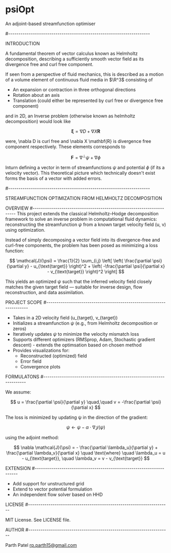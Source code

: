 # psiOpt
An adjoint-based streamfunction optimiser

#---------------------------------------------------------------------

INTRODUCTION

A fundamental theorem of vector calculus known as Helmholtz decomposition, describing a sufficiently smooth vector field as its divergence free and curl free component.

If seen from a perspective of fluid mechanics, this is described as a motion of a volume element of continuous fluid media in $\R^3$ consisting of
- An expansion or contraction in three orthogonal directions
- Rotation about an axis
- Translation (could either be represented by curl free or divergence free component)

and in 2D, an Inverse problem (otherwise known as helmholtz decomposition) would look like

$$
\mathbf{\xi} = \nabla D + \nabla X \mathbf{R}
$$

were, \nabla D is curl free and \nabla X \mathbf{R} is divergence free component respectively. These elements corresponds to

$$
\mathbf{F} = \nabla^\perp \psi + \nabla \phi
$$

Inturn defining a vector in term of streamfunctions $\psi$ and potential $\phi$ (if its a velocity vector). This theoretical picture which technically doesn't exist forms the basis of a vector with added errors.

#---------------------------------------------------------------------

STREAMFUNCTION OPTIMIZATION FROM HELMHOLTZ DECOMPOSITION

OVERVIEW
#---------------------------------------------------------------------
This project extends the classical Helmholtz–Hodge decomposition framework to solve an inverse problem in computational fluid dynamics: reconstructing the streamfunction $\psi$ from a known target velocity field (u, v) using optimization.

Instead of simply decomposing a vector field into its divergence-free and curl-free
components, the problem has been posed as minimizing a loss function:

$$
\mathcal{J}(\psi) = \frac{1}{2} \sum_{i,j} \left[
\left( \frac{\partial \psi}{\partial y} - u_{\text{target}} \right)^2 +
\left( -\frac{\partial \psi}{\partial x} - v_{\text{target}} \right)^2
\right]
$$

This yields an optimized $\psi$ such that the inferred velocity field closely matches
the given target field — suitable for inverse design, flow reconstruction, and data
assimilation.

PROJECT SCOPE
#---------------------------------------------------------------------

- Takes in a 2D velocity field (u_{target}, v_{target})
- Initializes a streamfunction $\psi$ (e.g., from Helmholtz decomposition or zeros)
- Iteratively updates $\psi$ to minimize the velocity mismatch loss
- Supports different optimizers (RMSprop, Adam, Stochastic gradient descent) - extends the optimsation based on chosen method
- Provides visualizations for:
    - Reconstructed (optimized) field
    - Error field
    - Convergence plots

FORMULATONS
#---------------------------------------------------------------------

We assume:

$$
u = \frac{\partial \psi}{\partial y}
\quad,\quad
v = -\frac{\partial \psi}{\partial x}
$$


The loss is minimized by updating ψ in the direction of the gradient:

$$
\psi \leftarrow \psi - \alpha \cdot \nabla \mathcal{J}(\psi)
$$


using the adjoint method:

$$
\nabla \mathcal{J}(\psi) = - \frac{\partial \lambda_u}{\partial y} + \frac{\partial \lambda_v}{\partial x}
\quad \text{where} \quad
\lambda_u = u - u_{\text{target}}, \quad \lambda_v = v - v_{\text{target}}
$$


EXTENSION
#---------------------------------------------------------------------

- Add support for unstructured grid
- Extend to vector potential formulation
- An independent flow solver based on HHD

LICENSE
#---------------------------------------------------------------------

MIT License. See LICENSE file.

AUTHOR
#---------------------------------------------------------------------

Parth Patel
rp.parth15@gmail.com
  
